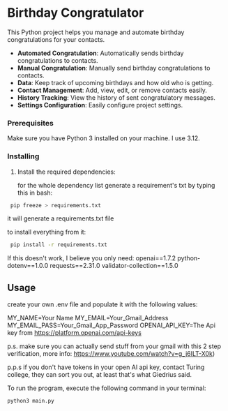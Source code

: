 # Birthday Congratulator

This Python project helps you manage and automate birthday congratulations for your contacts.

- **Automated Congratulation**: Automatically sends birthday congratulations to contacts.
- **Manual Congratulation**: Manually send birthday congratulations to contacts.
- **Data**: Keep track of upcoming birthdays and how old who is getting.
- **Contact Management**: Add, view, edit, or remove contacts easily.
- **History Tracking**: View the history of sent congratulatory messages.
- **Settings Configuration**: Easily configure project settings.

### Prerequisites

Make sure you have Python 3 installed on your machine. I use 3.12.

### Installing

1. Install the required dependencies:

   for the whole dependency list generate a requirement's txt by typing this in bash:

```bash
 pip freeze > requirements.txt
```

it will generate a requirements.txt file

to install everything from it:

```bash
 pip install -r requirements.txt
```

If this doesn't work, I believe you only need:
openai==1.7.2
python-dotenv==1.0.0
requests==2.31.0
validator-collection==1.5.0

## Usage

create your own .env file and populate it with the following values:

MY_NAME=Your Name
MY_EMAIL=Your_Gmail_Address
MY_EMAIL_PASS=Your_Gmail_App_Password
OPENAI_API_KEY=The Api key from https://platform.openai.com/api-keys

p.s.
make sure you can actually send stuff from your gmail with this 2 step verification, more info: https://www.youtube.com/watch?v=g_j6ILT-X0k)

p.p.s
if you don't have tokens in your open AI api key, contact Turing college, they can sort you out, at least that's what Giedrius said.

To run the program, execute the following command in your terminal:

```bash
python3 main.py

```
